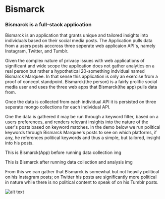 # Bismarck
### Bismarck is a full-stack application

Bismarck is an application that grants unique and tailored insights into individuals based on their social media posts.
The Application pulls data from a users posts acccross three seperate web applicaion API's, namely Instagram, Twitter, and Tumblr.

Given the complex nature of privacy issues with web applications of significant and wide scope the application does not gather analytics on a real person but rather a hypothetical 20-something indvidual named Bismarck Marquee. In that sense this application is only an exercise from a proof of concept standpoint. Bismarck(the person) is a fairly prolific social media user and uses the three web apps that Bismarck(the app) pulls data from.

Once the data is collected from each individual API it is persisted on three seperate mongo collections for each individual API. 

One the data is gathered it may be run through a keyword filter, based on a users preferences, and renders relevant insights into the nature of the user's posts based on keyword matches. In the demo below we run political keywords through Bismarck Marquee's posts to see on which platforms, if any, he references political keywords and thus a simple, but tailored, insight into his posts.

This is Bismarck(App) before running data collection
img

This is Bismarck after running data collection and analysis
img

From this we can gather that Bismarck is somewhat but not heavily political on his Instagram posts; on Twitter his posts are significantly more political in nature while there is no political content to speak of on his Tumblr posts.















![alt text](https://scotch-res.cloudinary.com/image/upload/w_1050,q_auto:good,f_auto/v1540545426/tzs50mjrlopv85r3qjpq.jpg "MERN Stack Technologies Used")

